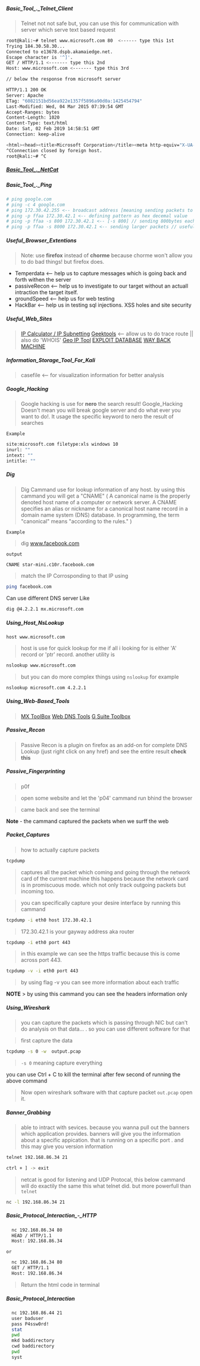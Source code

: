 ##### Basic_Tool_._Telnet_Client

> Telnet not not safe but, you can use this for communication with server which serve text based request

```sh
root@kali:~# telnet www.microsoft.com 80  <------ type this 1st
Trying 184.30.58.30...
Connected to e13678.dspb.akamaiedge.net.
Escape character is '^]'.
GET / HTTP/1.1 <------- type this 2nd
Host: www.microsoft.com <------- type this 3rd

// below the response from microsoft server

HTTP/1.1 200 OK
Server: Apache
ETag: "6082151bd56ea922e1357f5896a90d0a:1425454794"
Last-Modified: Wed, 04 Mar 2015 07:39:54 GMT
Accept-Ranges: bytes
Content-Length: 1020
Content-Type: text/html
Date: Sat, 02 Feb 2019 14:58:51 GMT
Connection: keep-alive

<html><head><title>Microsoft Corporation</title><meta http-equiv="X-UA-Compatible" content="IE=EmulateIE7"></meta><meta http-equiv="Content-Type" content="text/html; charset=utf-8"></meta><meta name="SearchTitle" content="Microsoft.com" scheme=""></meta><meta name="Description" content="Get product information, support, and news from Microsoft." scheme=""></meta><meta name="Title" content="Microsoft.com Home Page" scheme=""></meta><meta name="Keywords" content="Microsoft, product, support, help, training, Office, Windows, software, download, trial, preview, demo,  business, security, update, free, computer, PC, server, search, download, install, news" scheme=""></meta><meta name="SearchDescription" content="Microsoft.com Homepage" scheme=""></meta></head><body><p>Your current User-Agent string appears to be from an automated process, if this is incorrect, please click this link:<a href="http://www.microsoft.com/en/us/default.aspx?redir=true">United States English Microsoft Homepage</a></p></body></html>
^CConnection closed by foreign host.
root@kali:~# ^C


```

##### [Basic_Tool_._NetCat](https://null-byte.wonderhowto.com/how-to/hack-like-pro-use-netcat-swiss-army-knife-hacking-tools-0148657/)

##### Basic_Tool_._Ping

```sh
# ping google.com
# ping -c 4 google.com
# ping 172.30.42.255 <-- broadcast address [meaning sending packets to all host on the same network].
# ping -p ffaa 172.30.42.1 <-- defining pattern as hex decemal value
# ping -p ffaa -s 800 172.30.42.1 <-- [-s 800] // sending 800bytes each packets
# ping -p ffaa -s 8000 172.30.42.1 <-- sending larger packets // usefull when sending larger data || is system alive or not
```

##### Useful_Browser_Extentions

> Note: use **firefox** instead of **chorme** because chorme won't allow you to do bad things! but firefox does.

- Temperdata <-- help us to capture messages which is going back and forth withen the server
- passiveRecon <-- help us to investigate to our target without an actuall intraction the target itself.
- groundSpeed <-- help us for web testing
- HackBar <-- help us in testing sql injections. XSS holes and site security

##### Useful_Web_Sites

> [IP Calculator / IP Subnetting](http://jodies.de/ipcalc)
> [Geektools](http://www.geektools.com/) <-- allow us to do trace route || also do 'WHOIS'
> [Geo IP Tool](https://geoiptool.com/)
> [EXPLOIT DATABASE](https://www.exploit-db.com/)
> [WAY BACK MACHINE](https://archive.org/web/)

##### Information_Storage_Tool_For_Kali

> casefile <-- for visualization information for better analysis

##### Google_Hacking

> Google hacking is use for **nero** the search result! Google_Hacking Doesn't mean you will break google server and do what ever you want to do!. It usage the specific keyword to nero the result of searches

``Example``

```sh
site:microsoft.com filetype:xls windows 10
inurl: ""
intext: ""
intitle: ""
```

##### Dig

> Dig Cammand use for lookup information of any host. by using this cammand you will get a "CNAME" (
  A canonical name is the properly denoted host name of a computer or network server. A CNAME specifies an alias or nickname for a canonical host name record in a domain name system (DNS) database. In programming, the term "canonical" means "according to the rules."
)

``Example``

> dig www.facebook.com

``output``

```sh
CNAME star-mini.c10r.facebook.com 
```

> match the IP Corrosponding to that IP using

```sh
ping facebook.com
```

Can use different DNS server Like

```sh
dig @4.2.2.1 mx.microsoft.com
```

##### Using_Host_NsLookup

`` host www.microsoft.com ``

> host is use for quick lookup for me if all i looking for is either 'A' record or 'ptr' record. another utility is

```sh 
nslookup www.microsoft.com
```

> but you can do more complex things using ``nslookup`` for example

```sh
nslookup microsoft.com 4.2.2.1
```

##### Using_Web-Based_Tools

> [MX ToolBox](https://mxtoolbox.com/)
> [Web DNS Tools](http://www.webdnstools.com/dnstools/dns-lookup)
> [G Suite Toolbox](https://toolbox.googleapps.com/apps/main/)

##### Passive_Recon

> Passive Recon is a plugin on firefox as an add-on for complete DNS Lookup (just right click on any href) and see the entire result **check this**


##### Passive_Fingerprinting

> p0f

> open some website and let the 'p04' cammand run bhind the browser

> came back and see the terminal

**Note** - the cammand captured the packets when we surff the web


##### Packet_Captures

> how to actually capture packets

```sh
tcpdump 
```
> captures all the packet which coming and going through the network card of the current machine this happens because the network card is in promiscuous mode. which not only track outgoing packets but incoming too.

> you can specifically capture your desire interface by running this cammand

```sh
tcpdump -i eth0 host 172.30.42.1
```

> 172.30.42.1 is your gayway address aka router

```sh
tcpdump -i eth0 port 443
```

> in this example we can see the https traffic because this is come across port 443.

```sh
tcpdump -v -i eth0 port 443
```

> by using flag -v you can see more information about each traffic

**NOTE** > by using this cammand you can see the headers information only

##### Using_Wireshark

> you can capture the packets which is passing through NIC but can't do analysis on that data... . so you can use different software for that

> first capture the data 

```sh
tcpdump -s 0 -w  output.pcap
```

> `-s 0` meaning capture everything

you can use Ctrl + C to kill the terminal after few second of running the above command

> Now open wireshark software with that capture packet `out.pcap` open it.


##### Banner_Grabbing

> able to intract with sevices. because you wanna pull out the banners which application provides. banners will give you the information about a specific appication. that is running on a specific port . and this may give you version information

```sh
telnet 192.168.86.34 21
```

```sh
ctrl + ] -> exit 
```

> netcat is good for listening and UDP Protocal, this below cammand will do exactily the same this what telnet did. but more powerfull than `telnet`

```sh
nc -l 192.168.86.34 21
```

##### Basic_Protocol_Interaction_-_HTTP

```sh
  nc 192.168.86.34 80
  HEAD / HTTP/1.1
  Host: 192.168.86.34
```

``or``

```sh
  nc 192.168.86.34 80
  GET / HTTP/1.1
  Host: 192.168.86.34
```
> Return the html code in terminal

##### Basic_Protocol_Interaction

```sh
  nc 192.168.86.44 21
  user baduser
  pass P4ssw0rd!
  stat
  pwd
  mkd baddirectory
  cwd baddirectory
  pwd
  syst
```
